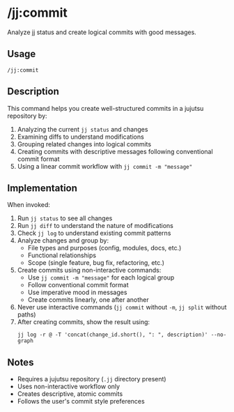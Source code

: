 # /jj:commit

Analyze jj status and create logical commits with good messages.

## Usage

```
/jj:commit
```

## Description

This command helps you create well-structured commits in a jujutsu repository by:

1. Analyzing the current `jj status` and changes
2. Examining diffs to understand modifications
3. Grouping related changes into logical commits
4. Creating commits with descriptive messages following conventional commit format
5. Using a linear commit workflow with `jj commit -m "message"`

## Implementation

When invoked:

1. Run `jj status` to see all changes
2. Run `jj diff` to understand the nature of modifications
3. Check `jj log` to understand existing commit patterns
4. Analyze changes and group by:
   - File types and purposes (config, modules, docs, etc.)
   - Functional relationships
   - Scope (single feature, bug fix, refactoring, etc.)
5. Create commits using non-interactive commands:
   - Use `jj commit -m "message"` for each logical group
   - Follow conventional commit format
   - Use imperative mood in messages
   - Create commits linearly, one after another
6. Never use interactive commands (`jj commit` without `-m`, `jj split` without paths)
7. After creating commits, show the result using:
   ```
   jj log -r @ -T 'concat(change_id.short(), ": ", description)' --no-graph
   ```

## Notes

- Requires a jujutsu repository (`.jj` directory present)
- Uses non-interactive workflow only
- Creates descriptive, atomic commits
- Follows the user's commit style preferences
